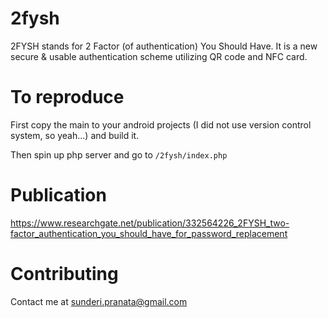 # 2fysh
2FYSH stands for 2 Factor (of authentication) You Should Have. It is a new secure &amp; usable authentication scheme utilizing QR code and NFC card.

# To reproduce
First copy the main to your android projects (I did not use version control system, so yeah...) and build it.

Then spin up php server and go to `/2fysh/index.php`


# Publication
https://www.researchgate.net/publication/332564226_2FYSH_two-factor_authentication_you_should_have_for_password_replacement

# Contributing
Contact me at sunderi.pranata@gmail.com
